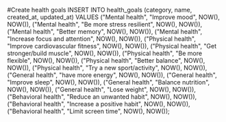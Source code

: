 #Create health goals
INSERT INTO health_goals
(category, name, created_at, updated_at)
VALUES
("Mental health", "Improve mood", NOW(), NOW()), 
("Mental health", "Be more stress resilient", NOW(), NOW()), 
("Mental health", "Better memory", NOW(), NOW()), 
("Mental health", "Increase focus and attention", NOW(), NOW()), 
("Physical health", "Improve cardiovascular fitness", NOW(), NOW()), 
("Physical health", "Get stronger/build muscle", NOW(), NOW()), 
("Physical health", "Be more flexible", NOW(), NOW()), 
("Physical health", "Better balance", NOW(), NOW()), 
("Physical health", "Try a new sport/activity", NOW(), NOW()), 
("General health", "have more energy", NOW(), NOW()), 
("General health", "Improve sleep", NOW(), NOW()), 
("General health", "Balance nutrition", NOW(), NOW()), 
("General health", "Lose weight", NOW(), NOW()), 
("Behavioral health", "Reduce an unwanted habit", NOW(), NOW()), 
("Behavioral health", "Increase a positive habit", NOW(), NOW()), 
("Behavioral health", "Limit screen time", NOW(), NOW());